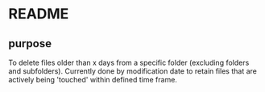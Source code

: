# README

## purpose
To delete files older than x days from a specific folder (excluding folders and subfolders).
Currently done by modification date to retain files that are actively being 'touched' within defined time frame.